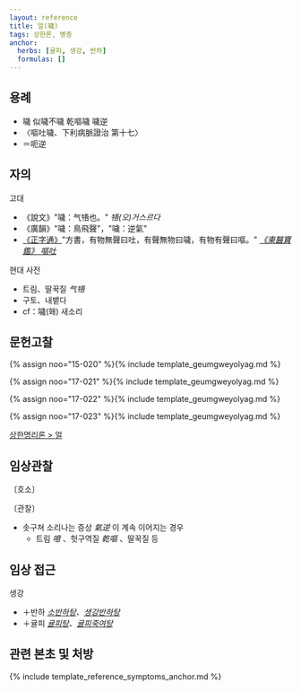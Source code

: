 ```yaml
---
layout: reference
title: 얼(噦)
tags: 상한론, 병증
anchor:
  herbs: [귤피, 생강, 반하]
  formulas: []
---
```


## 용례

* 噦 似噦不噦 乾嘔噦 噦逆
* 〈嘔吐噦、下利病脈證治 第十七〉
* ＝呃逆

## 자의

고대
* 《說文》"噦：气啎也。" _啎(오)거스르다_
* 《廣韻》"噦：鳥飛聲"，"噦：逆氣"
* [《正字通》](https://baike.baidu.com/item/%E6%AD%A3%E5%AD%97%E9%80%9A/10013853)"方書，有物無聲曰吐，有聲無物曰噦，有物有聲曰嘔。" _[《東醫寶鑑》 嘔吐](https://mediclassics.kr/books/8/volume/13/#content_175)_

현대 사전
* 트림、딸꾹질 _气啎_
* 구토、내뱉다
* cf：噦(홰) 새소리

## 문헌고찰

{% assign noo="15-020" %}{% include template_geumgweyolyag.md %}

{% assign noo="17-021" %}{% include template_geumgweyolyag.md %}

{% assign noo="17-022" %}{% include template_geumgweyolyag.md %}

{% assign noo="17-023" %}{% include template_geumgweyolyag.md %}

[상한명리론 > 얼]({{site.baseurl}}/reference/Books/Etc/상한명리론#얼)

## 임상관찰

〔호소〕

〔관찰〕
* 솟구쳐 소리나는 증상 _氣逆_ 이 계속 이어지는 경우
  - 트림 _噫_ 、헛구역질 _乾嘔_ 、딸꾹질 등

## 임상 접근

생강
* ＋반하 _[소반하탕]({{site.formulaurl}}/소반하탕)、[생강반하탕]({{site.formulaurl}}/생강반하탕)_
* ＋귤피 _[귤피탕]({{site.formulaurl}}/귤피탕)、<i class="fa fa-bookmark"></i>[귤피죽여탕]({{site.formulaurl}}/귤피죽여탕)_

## 관련 본초 및 처방


{% include template_reference_symptoms_anchor.md %}
